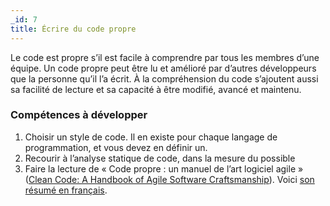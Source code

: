 ```yaml
---
_id: 7
title: Écrire du code propre
---
```


Le code est propre s’il est facile à comprendre par tous les membres d’une équipe. Un code propre peut être lu et amélioré par d’autres développeurs que la personne qu’il l’a écrit. À la compréhension du code s’ajoutent aussi sa facilité de lecture et sa capacité à être modifié, avancé et maintenu.

<h3>Compétences à développer</h3>

1. Choisir un style de code. Il en existe pour chaque langage de programmation, et vous devez en définir un.
1. Recourir à l’analyse statique de code, dans la mesure du possible
1. Faire la lecture de « Code propre : un manuel de l’art logiciel agile » ([Clean Code: A Handbook of Agile Software Craftsmanship](https://www.amazon.ca/Clean-Code-Handbook-Software-Craftsmanship/dp/0132350882_)). Voici [son résumé en français](https://damien.pobel.fr/post/clean-code/).
